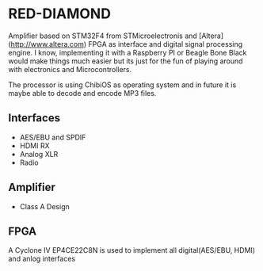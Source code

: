 # RED-DIAMOND

Amplifier based on STM32F4 from STMicroelectronis and [Altera] (http://www.altera.com) FPGA as interface and digital signal processing engine. I know, implementing it with a Raspberry PI or Beagle Bone Black would make things much easier but its just for the fun of playing around with electronics and Microcontrollers.

The processor is using ChibiOS as operating system and in future it is maybe able to decode and encode MP3 files.

## Interfaces
* AES/EBU and SPDIF
* HDMI RX
* Analog XLR
* Radio

## Amplifier
* Class A Design

## FPGA
A Cyclone IV EP4CE22C8N is used to implement all digital(AES/EBU, HDMI) and anlog interfaces
